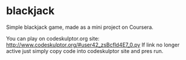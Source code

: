 # blackjack
Simple blackjack game, made as a mini project on Coursera.

You can play on codeskulptor.org site:
http://www.codeskulptor.org/#user42_zsBcfld4E7_0.py
If link no longer active just simply copy code into codeskulptor site and pres run.
